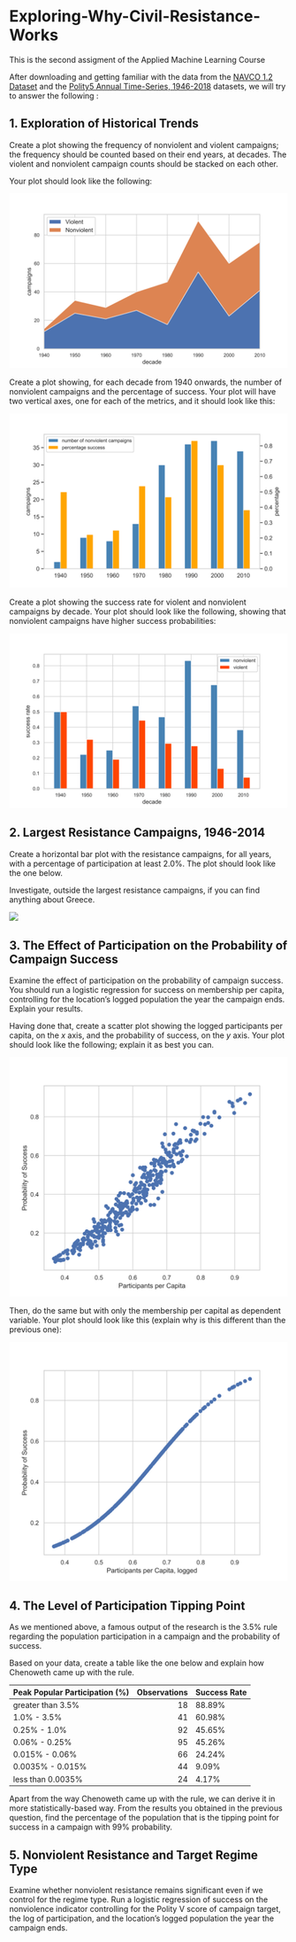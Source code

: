 # Exploring-Why-Civil-Resistance-Works
This is the second assigment of the Applied Machine Learning Course

After downloading and  getting familiar with the data from the [NAVCO 1.2 Dataset](https://dataverse.harvard.edu/dataset.xhtml?persistentId=doi:10.7910/DVN/0UZOTX) and the [Polity5 Annual Time-Series, 1946-2018](http://www.systemicpeace.org/inscr/p5v2018.xls) datasets, we will try to answer the following :

## 1. Exploration of Historical Trends

Create a plot showing the frequency of nonviolent and violent campaigns; the frequency should be counted based on their end years, at decades. The violent and nonviolent campaign counts should be stacked on each other.

Your plot should look like the following:

<img src="fig_1.svg"/>

Create a plot showing, for each decade from 1940 onwards, the number of nonviolent campaigns and the percentage of success. Your plot will have two vertical axes, one for each of the metrics, and it should look like this:

<img src="fig_2.svg"/>

Create a plot showing the success rate for violent and nonviolent campaigns by decade. Your plot should look like the following, showing that nonviolent campaigns have higher success probabilities:

<img src="fig_3.svg" />

## 2. Largest Resistance Campaigns, 1946-2014

Create a horizontal bar plot with the resistance campaigns, for all years, with a percentage of participation at least 2.0%. The plot should look like the one below.

Investigate, outside the largest resistance campaigns, if you can find anything about Greece.

<img src='participation_2pct.svg'>

## 3. The Effect of Participation on the Probability of Campaign Success

Examine the effect of participation on the probability of campaign success. You should run a logistic regression for success on membership per capita, controlling for the location’s logged population the year the campaign ends. Explain your results.

Having done that, create a scatter plot showing the logged participants per capita, on the $x$ axis, and the probability of success, on the $y$ axis. Your plot should look like the following; explain it as best you can.

<img src="fig_4.svg" />

Then, do the same but with only the membership per capital as dependent variable. Your plot should look like this (explain why is this different than the previous one):

<img src="fig_5.svg" />

## 4. The Level of Participation Tipping Point

As we mentioned above, a famous output of the research is the 3.5% rule regarding the population participation in a campaign and the probability of success.

Based on your data, create a table like the one below and explain how Chenoweth came up with the rule.

<table>
<thead>
<tr><th>Peak Popular Participation (%)  </th><th style="text-align: right;">  Observations</th><th>Success Rate  </th></tr>
</thead>
<tbody>
<tr><td>greater than 3.5%               </td><td style="text-align: right;">            18</td><td>88.89%        </td></tr>
<tr><td>1.0% - 3.5%                     </td><td style="text-align: right;">            41</td><td>60.98%        </td></tr>
<tr><td>0.25% - 1.0%                    </td><td style="text-align: right;">            92</td><td>45.65%        </td></tr>
<tr><td>0.06% - 0.25%                   </td><td style="text-align: right;">            95</td><td>45.26%        </td></tr>
<tr><td>0.015% - 0.06%                  </td><td style="text-align: right;">            66</td><td>24.24%        </td></tr>
<tr><td>0.0035% - 0.015%                </td><td style="text-align: right;">            44</td><td>9.09%         </td></tr>
<tr><td>less than 0.0035%               </td><td style="text-align: right;">            24</td><td>4.17%         </td></tr>
</tbody>
</table>


Apart from the way Chenoweth came up with the rule, we can derive it in more statistically-based way.  From the results you obtained in the previous question, find the percentage of the population that is the tipping point for success in a campaign with 99% probability.


## 5. Nonviolent Resistance and Target Regime Type

Examine whether nonviolent resistance remains significant even if we control for the regime type. Run a logistic   regression of success on the nonviolence indicator controlling for the Polity V score of campaign target, the log of participation, and the location’s logged population the year the campaign ends.
